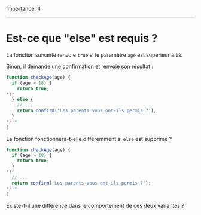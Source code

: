 importance: 4

---

# Est-ce que "else" est requis ?

La fonction suivante renvoie `true` si le paramètre `age` est supérieur à `18`.

Sinon, il demande une confirmation et renvoie son résultat :

```js
function checkAge(age) {
  if (age > 18) {
    return true;
*!*
  } else {
    // ...
    return confirm('Les parents vous ont-ils permis ?');
  }
*/!*
}
```

La fonction fonctionnera-t-elle différemment si `else` est supprimé ?

```js
function checkAge(age) {
  if (age > 18) {
    return true;
  }
*!*
  // ...
  return confirm('Les parents vous ont-ils permis ?');
*/!*
}
```

Existe-t-il une différence dans le comportement de ces deux variantes ?

